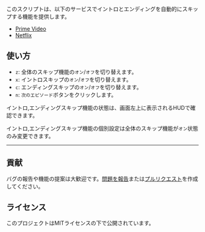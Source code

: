 このスクリプトは、以下のサービスでイントロとエンディングを自動的にスキップする機能を提供します。

- [Prime Video](https://amazon.co.jp/gp/video/storefront)
- [Netflix](https://netflix.com)

## 使い方

- `z`: 全体のスキップ機能の`オン`/`オフ`を切り替えます。
- `x`: イントロスキップの`オン`/`オフ`を切り替えます。
- `c`: エンディングスキップの`オン`/`オフ`を切り替えます。
- `n`: `次のエピソード`ボタンをクリックします。

イントロ,エンディングスキップ機能の状態は、画面左上に表示されるHUDで確認できます。

イントロ,エンディングスキップ機能の個別設定は全体のスキップ機能が`オン`状態のみ変更できます。

---

## 貢献

バグの報告や機能の提案は大歓迎です。[問題を報告](https://github.com/yossy17/stream-skipper/issues)または[プルリクエスト](https://github.com/yossy17/stream-skipper/pulls)を作成してください。

## ライセンス

このプロジェクトはMITライセンスの下で公開されています。
